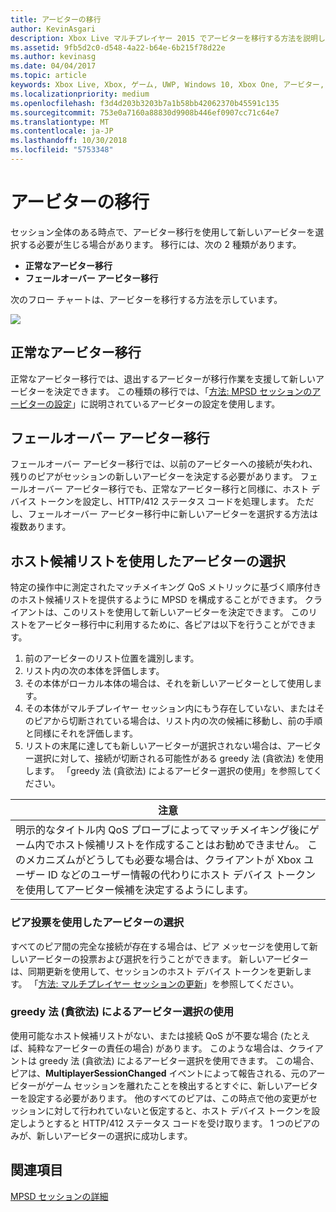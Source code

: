 ```yaml
---
title: アービターの移行
author: KevinAsgari
description: Xbox Live マルチプレイヤー 2015 でアービターを移行する方法を説明します。
ms.assetid: 9fb5d2c0-d548-4a22-b64e-6b215f78d22e
ms.author: kevinasg
ms.date: 04/04/2017
ms.topic: article
keywords: Xbox Live, Xbox, ゲーム, UWP, Windows 10, Xbox One, アービター, マルチプレイヤー 2015
ms.localizationpriority: medium
ms.openlocfilehash: f3d4d203b3203b7a1b58bb42062370b45591c135
ms.sourcegitcommit: 753e0a7160a88830d9908b446ef0907cc71c64e7
ms.translationtype: MT
ms.contentlocale: ja-JP
ms.lasthandoff: 10/30/2018
ms.locfileid: "5753348"
---
```

# <a name="migrating-an-arbiter"></a>アービターの移行

セッション全体のある時点で、アービター移行を使用して新しいアービターを選択する必要が生じる場合があります。 移行には、次の 2 種類があります。

-   **正常なアービター移行**
-   **フェールオーバー アービター移行**

次のフロー チャートは、アービターを移行する方法を示しています。

![](../../images/multiplayer/Multiplayer_2015_HostMigration.png)

## <a name="graceful-arbiter-migration"></a>正常なアービター移行

正常なアービター移行では、退出するアービターが移行作業を支援して新しいアービターを決定できます。 この種類の移行では、「[方法: MPSD セッションのアービターの設定](multiplayer-how-tos.md)」に説明されているアービターの設定を使用します。


## <a name="failover-arbiter-migration"></a>フェールオーバー アービター移行

フェールオーバー アービター移行では、以前のアービターへの接続が失われ、残りのピアがセッションの新しいアービターを決定する必要があります。 フェールオーバー アービター移行でも、正常なアービター移行と同様に、ホスト デバイス トークンを設定し、HTTP/412 ステータス コードを処理します。 ただし、フェールオーバー アービター移行中に新しいアービターを選択する方法は複数あります。
## <a name="select-arbiter-using-the-host-candidate-list"></a>ホスト候補リストを使用したアービターの選択

特定の操作中に測定されたマッチメイキング QoS メトリックに基づく順序付きのホスト候補リストを提供するように MPSD を構成することができます。 クライアントは、このリストを使用して新しいアービターを決定できます。 このリストをアービター移行中に利用するために、各ピアは以下を行うことができます。

1.  前のアービターのリスト位置を識別します。
2.  リスト内の次の本体を評価します。
3.  その本体がローカル本体の場合は、それを新しいアービターとして使用します。
4.  その本体がマルチプレイヤー セッション内にもう存在していない、またはそのピアから切断されている場合は、リスト内の次の候補に移動し、前の手順と同様にそれを評価します。
5.  リストの末尾に達しても新しいアービターが選択されない場合は、アービター選択に対して、接続が切断される可能性がある greedy 法 (貪欲法) を使用します。 「greedy 法 (貪欲法) によるアービター選択の使用」を参照してください。

| 注意                                                                                                                                                                                                                                                                                    |
|------------------------------------------------------------------------------------------------------------------------------------------------------------------------------------------------------------------------------------------------------------------------------------------------------|
| 明示的なタイトル内 QoS プローブによってマッチメイキング後にゲーム内でホスト候補リストを作成することはお勧めできません。 このメカニズムがどうしても必要な場合は、クライアントが Xbox ユーザー ID などのユーザー情報の代わりにホスト デバイス トークンを使用してアービター候補を決定するようにします。 |


### <a name="select-arbiter-using-peer-voting"></a>ピア投票を使用したアービターの選択

すべてのピア間の完全な接続が存在する場合は、ピア メッセージを使用して新しいアービターの投票および選択を行うことができます。 新しいアービターは、同期更新を使用して、セッションのホスト デバイス トークンを更新します。 「[方法: マルチプレイヤー セッションの更新](multiplayer-how-tos.md)」を参照してください。


### <a name="use-greedy-arbiter-selection"></a>greedy 法 (貪欲法) によるアービター選択の使用

使用可能なホスト候補リストがない、または接続 QoS が不要な場合 (たとえば、純粋なアービターの責任の場合) があります。 このような場合は、クライアントは greedy 法 (貪欲法) によるアービター選択を使用できます。 この場合、ピアは、**MultiplayerSessionChanged** イベントによって報告される、元のアービターがゲーム セッションを離れたことを検出するとすぐに、新しいアービターを設定する必要があります。 他のすべてのピアは、この時点で他の変更がセッションに対して行われていないと仮定すると、ホスト デバイス トークンを設定しようとすると HTTP/412 ステータス コードを受け取ります。 1 つのピアのみが、新しいアービターの選択に成功します。


## <a name="see-also"></a>関連項目

[MPSD セッションの詳細](mpsd-session-details.md)
